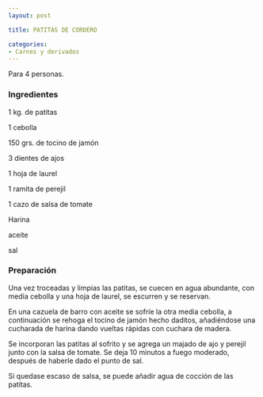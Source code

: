 ```yaml
---
layout: post

title: PATITAS DE CORDERO

categories:
- Carnes y derivados
---
```

Para 4 personas.

<h3>Ingredientes</h3>
1 kg. de patitas

1 cebolla

150 grs. de tocino de jamón

3 dientes de ajos

1 hoja de laurel

1 ramita de perejil

1 cazo de salsa de tomate

Harina

aceite

sal

<h3>Preparación</h3>
Una vez troceadas y limpias las patitas, se cuecen en agua abundante, con media cebolla y una hoja de laurel, se escurren y se reservan.

En una cazuela de barro con aceite se sofríe la otra media cebolla, a continuación se rehoga el tocino de jamón hecho daditos, añadiéndose una cucharada de harina dando vueltas rápidas con cuchara de madera.

Se incorporan las patitas al sofrito y se agrega un majado de ajo y perejil junto con la salsa de tomate. Se deja 10 minutos a fuego moderado, después de haberle dado el punto de sal.

Si quedase escaso de salsa, se puede añadir agua de cocción de las patitas.